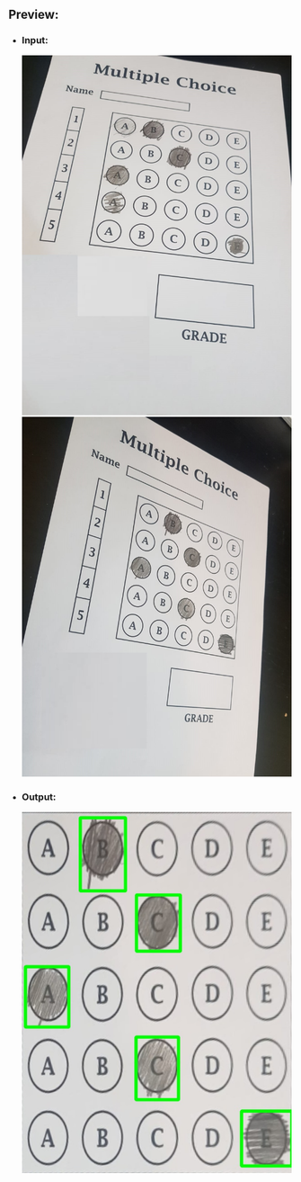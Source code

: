 <h2> Preview:</h2>
<ul>
  <li>
    <h3> Input:</h3>
    <img src="https://github.com/RezaFirouzii/multi-choice_correction_opencv/blob/main/sample%205/sample5.jpg">
    <img src="https://github.com/RezaFirouzii/multi-choice_correction_opencv/blob/main/sample%205/sample5_2.jpg">
  </li>
  <li>
    <h3> Output:</h3>
    <img src="https://github.com/RezaFirouzii/multi-choice_correction_opencv/blob/main/sample%205/output.jpg">
  </li>
</ul><br>
